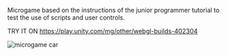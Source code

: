 Microgame based on the instructions of the junior programmer tutorial to test the use of scripts and user controls.

TRY IT ON https://play.unity.com/mg/other/webgl-builds-402304

![microgame car](https://github.com/cristianrodriguez97/Unity/assets/72400714/1317cdc0-ee3d-4be1-9902-c03edbe56bf9)
